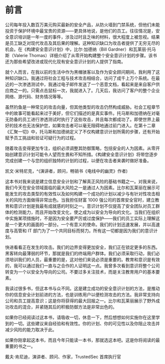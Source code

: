 # 前言

公司每年投入数百万美元购买最新的安全产品，从防火墙到门禁系统，但他们未能投资于保护环境中最宝贵的资源——更具体地说，是他们的员工。往往情况是，安全意识培训是一年一度的事件，涉及过时且乏味的材料，很大程度上被忽视。结果是员工缺乏对现代攻击及其后果的理解。这种知识缺口为攻击者提供了无穷无尽的机会。在《构建安全意识计划》中，比尔·加德纳（Bill Gardner）和瓦莱丽·托马斯（Valerie Thomas）详细介绍了从零开始构建整个安全意识计划的步骤。该书还为那些希望改进或现代化现有安全意识计划的人提供了指南。

就个人而言，在我以前的生活中作为黑帽骇客以及作为安全顾问期间，我利用了这种知识缺口。我通过将社会工程与技术攻击相结合，访问了成千上万个系统。在最近的一次渗透测试中，我通过电子邮件发送了一个恶意文档，看起来是来自客户供应商之一的。只需点击鼠标一次，我就进入了。几天后，我访问了客户的整个企业网络、源代码、财务情况等等。

虽然钓鱼是一种常见的攻击向量，但其他类型的攻击仍然构成威胁。社会工程章节中的故事可能看起来过于美好，但它们描述的是真实事件。托马斯和加德纳在对毫无防备的员工进行渗透测试时执行了这些攻击，并且每次都成功了。即使世界上最好的技术也无法保护您，如果攻击者可以毫无阻碍地通过前门进入。在第十二章《汇聚一切》中，托马斯和加德纳定义了不仅构建意识计划所需的步骤，还有开始赋予员工挑战和验证可疑行为的过程。

随着攻击变得更加专注，组织必须调整其防御策略，包括安全的人为因素。从零开始创建意识计划可能令人望而生畏和不知所措。《构建安全意识计划》将带您逐步完成创建一个与您的组织独特的计划的过程，以便在攻击者来袭时做好准备。

凯文·米特尼克，^(演讲者，顾问，畅销书《电线中的幽灵》作者)

这本书对我来说是建立信息安全计划和了解真正风险的基础书籍之一。对我来说，我们今天在安全领域面临的最大风险之一是通过人为因素。比尔和瓦莱丽在展示可能发生的攻击类型的有效性以及如何构建一个成功的计划以减少与有针对性攻击相关的风险方面做得非常出色。当我担任财富 1000 强公司的首席安全官时，建立教育和意识计划是我最有成就感的时刻之一。意识计划不仅提高了安全团队对员工群体的检测能力，而且开始改变文化，使之成为以安全为导向的文化。当我们在组织中实施某项措施时，不是因为安全要严厉或过度保护——我们的员工实际上理解这是一个更大的画面的一部分。一个有意义的使命。我们的计划迅速发展，并以高速度与高管和 IT 部门为了一个共同目标而努力。所有这一切都是因为我们的意识计划。

快进看看正在发生的攻击。我们的边界变得更加安全，我们正在锁定更多的东西。黑客转向最薄弱的环节，那就是我们的终端用户群体。我们必须采取行动，我们必须培训我们的人员，最重要的是，这对他们来说必须是重要的。教育和意识是有效的，我可以通过我们一直与之合作的人证明这一点。我曾多次看到意识将整个公司转变为一个以安全为导向的公司。不要过多关注技术，而是关注教育用户的基本要素。

我读过很多书，但这本书与众不同。这是建立成功的安全意识计划的方法，是推动你的信息安全计划前进的方法，也是训练用户以便检测攻击的方法。我非常支持向公司和员工提高意识；这是你将获得的最大回报之一。比尔和瓦莱丽展示了野外成功攻击的混合，并紧随其后的积极防御方法是非常出色的。

如果你已经阅读过这本书，请吸收一切，休息一下，然后想想如何实施你在这里学到的一切。这些建议来自经验和有效性。你的计划、你的可见性以及你阻止攻击并减少风险的能力取决于此。

如果你刚拿起这本书，而且今年只能读一本书，那就选这本吧。这是你将阅读的最重要的书之一。

戴夫·肯尼迪，演讲者、顾问、作家，TrustedSec 首席执行官
